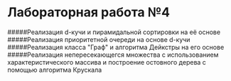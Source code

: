 # Лабораторная работа №4

#####Реализация d-кучи и пирамидальной сортировки на её основе
#####Реализация приоритетной очереди на основе d-кучи
#####Реализация класса "Граф" и алгоритма Дейкстры на его основе
#####Реализация непересекающегся множества с использованием характеристического массива и построение остовного дерева с помощью алгоритма Крускала
